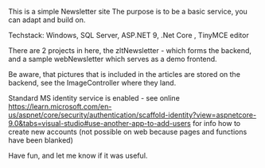 This is a simple Newsletter site
The purpose is to be a basic service, you can adapt and build on.

Techstack: Windows, SQL Server, ASP.NET 9, .Net Core , TinyMCE editor

There are 2 projects in here, the zltNewsletter - which forms the backend, and a sample webNewsletter which serves as a demo frontend.

Be aware, that pictures that is included in the articles are stored on the backend, see the ImageController where they land.

Standard MS identity service is enabled - see online
https://learn.microsoft.com/en-us/aspnet/core/security/authentication/scaffold-identity?view=aspnetcore-9.0&tabs=visual-studio#use-another-app-to-add-users
for info how to create new accounts (not possible on web because pages and functions have been blanked)

Have fun, and let me know if it was useful.

